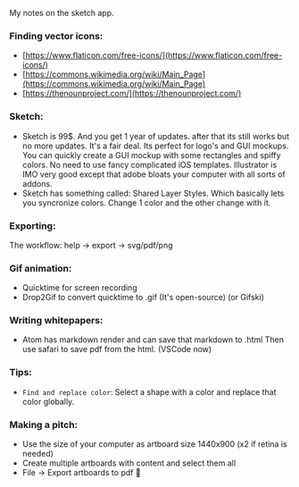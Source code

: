My notes on the sketch app<!--more-->.

### Finding vector icons:
- [https://www.flaticon.com/free-icons/](https://www.flaticon.com/free-icons/)
- [https://commons.wikimedia.org/wiki/Main_Page](https://commons.wikimedia.org/wiki/Main_Page)
- [https://thenounproject.com/](https://thenounproject.com/)

### Sketch:
- Sketch is 99$. And you get 1 year of updates. after that its still works but no more updates. It's a fair deal. Its perfect for logo's and GUI mockups. You can quickly create a GUI mockup with some rectangles and spiffy colors. No need to use fancy complicated iOS templates. Illustrator is IMO very good except that adobe bloats your computer with all sorts of addons.
- Sketch has something called: Shared Layer Styles. Which basically lets you syncronize colors. Change 1 color and the other change with it.

### Exporting:
The workflow: help -> export -> svg/pdf/png

### Gif animation:
- Quicktime for screen recording
- Drop2Gif to convert quicktime to .gif (It's open-source) (or Gifski)

### Writing whitepapers:
- Atom has markdown render and can save that markdown to .html Then use safari to save pdf from the html. (VSCode now)

### Tips:
- `Find and replace color`: Select a shape with a color and replace that color globally.

### Making a pitch:
- Use the size of your computer as artboard size 1440x900 (x2 if retina is needed)
- Create multiple artboards with content and select them all
- File -> Export artboards to pdf 🎉
